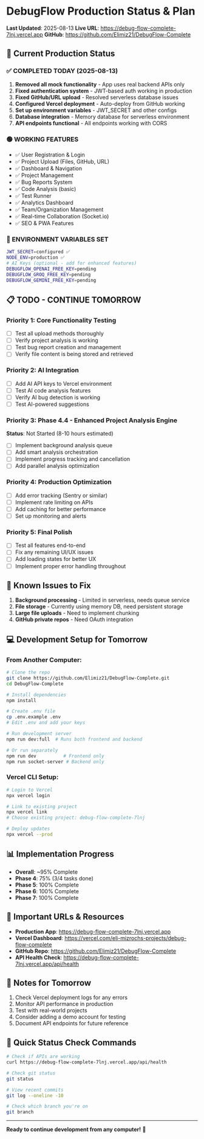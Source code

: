 # DebugFlow Production Status & Plan
**Last Updated**: 2025-08-13
**Live URL**: https://debug-flow-complete-7lnj.vercel.app
**GitHub**: https://github.com/Elimiz21/DebugFlow-Complete

## 🚀 Current Production Status

### ✅ COMPLETED TODAY (2025-08-13)
1. **Removed all mock functionality** - App uses real backend APIs only
2. **Fixed authentication system** - JWT-based auth working in production
3. **Fixed GitHub/URL upload** - Resolved serverless database issues
4. **Configured Vercel deployment** - Auto-deploy from GitHub working
5. **Set up environment variables** - JWT_SECRET and other configs
6. **Database integration** - Memory database for serverless environment
7. **API endpoints functional** - All endpoints working with CORS

### 🟢 WORKING FEATURES
- ✅ User Registration & Login
- ✅ Project Upload (Files, GitHub, URL)
- ✅ Dashboard & Navigation
- ✅ Project Management
- ✅ Bug Reports System
- ✅ Code Analysis (basic)
- ✅ Test Runner
- ✅ Analytics Dashboard
- ✅ Team/Organization Management
- ✅ Real-time Collaboration (Socket.io)
- ✅ SEO & PWA Features

### 🔧 ENVIRONMENT VARIABLES SET
```bash
JWT_SECRET=configured ✅
NODE_ENV=production ✅
# AI Keys (optional - add for enhanced features)
DEBUGFLOW_OPENAI_FREE_KEY=pending
DEBUGFLOW_GROQ_FREE_KEY=pending
DEBUGFLOW_GEMINI_FREE_KEY=pending
```

## 📋 TODO - CONTINUE TOMORROW

### Priority 1: Core Functionality Testing
- [ ] Test all upload methods thoroughly
- [ ] Verify project analysis is working
- [ ] Test bug report creation and management
- [ ] Verify file content is being stored and retrieved

### Priority 2: AI Integration
- [ ] Add AI API keys to Vercel environment
- [ ] Test AI code analysis features
- [ ] Verify AI bug detection is working
- [ ] Test AI-powered suggestions

### Priority 3: Phase 4.4 - Enhanced Project Analysis Engine
**Status**: Not Started (8-10 hours estimated)
- [ ] Implement background analysis queue
- [ ] Add smart analysis orchestration
- [ ] Implement progress tracking and cancellation
- [ ] Add parallel analysis optimization

### Priority 4: Production Optimization
- [ ] Add error tracking (Sentry or similar)
- [ ] Implement rate limiting on APIs
- [ ] Add caching for better performance
- [ ] Set up monitoring and alerts

### Priority 5: Final Polish
- [ ] Test all features end-to-end
- [ ] Fix any remaining UI/UX issues
- [ ] Add loading states for better UX
- [ ] Implement proper error handling throughout

## 🐛 Known Issues to Fix
1. **Background processing** - Limited in serverless, needs queue service
2. **File storage** - Currently using memory DB, need persistent storage
3. **Large file uploads** - Need to implement chunking
4. **GitHub private repos** - Need OAuth integration

## 💻 Development Setup for Tomorrow

### From Another Computer:
```bash
# Clone the repo
git clone https://github.com/Elimiz21/DebugFlow-Complete.git
cd DebugFlow-Complete

# Install dependencies
npm install

# Create .env file
cp .env.example .env
# Edit .env and add your keys

# Run development server
npm run dev:full  # Runs both frontend and backend

# Or run separately
npm run dev          # Frontend only
npm run socket-server # Backend only
```

### Vercel CLI Setup:
```bash
# Login to Vercel
npx vercel login

# Link to existing project
npx vercel link
# Choose existing project: debug-flow-complete-7lnj

# Deploy updates
npx vercel --prod
```

## 📊 Implementation Progress
- **Overall**: ~95% Complete
- **Phase 4**: 75% (3/4 tasks done)
- **Phase 5**: 100% Complete
- **Phase 6**: 100% Complete  
- **Phase 7**: 100% Complete

## 🔑 Important URLs & Resources
- **Production App**: https://debug-flow-complete-7lnj.vercel.app
- **Vercel Dashboard**: https://vercel.com/eli-mizrochs-projects/debug-flow-complete
- **GitHub Repo**: https://github.com/Elimiz21/DebugFlow-Complete
- **API Health Check**: https://debug-flow-complete-7lnj.vercel.app/api/health

## 📝 Notes for Tomorrow
1. Check Vercel deployment logs for any errors
2. Monitor API performance in production
3. Test with real-world projects
4. Consider adding a demo account for testing
5. Document API endpoints for future reference

## 🚦 Quick Status Check Commands
```bash
# Check if APIs are working
curl https://debug-flow-complete-7lnj.vercel.app/api/health

# Check git status
git status

# View recent commits
git log --oneline -10

# Check which branch you're on
git branch
```

---
**Ready to continue development from any computer!** 🚀